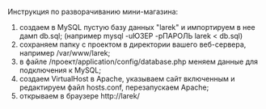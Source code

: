 Инструкция по разворачиванию мини-магазина:

1) создаем в MySQL пустую базу данных "larek" и импортируем в нее дамп db.sql;
	(например mysql -uЮЗЕР -pПАРОЛЬ larek < db.sql)
2) сохраняем папку с проектом в директории вашего веб-сервера, например /var/www/larek;
3) в файле /проект/application/config/database.php меняем данные для подключения к MySQL;
4) создаем VirtualHost в Apache, указываем сайт включенным и редактируем файл hosts.conf, перезапускаем Apache;
5) открываем в браузере http://larek/